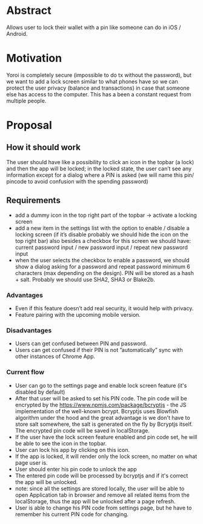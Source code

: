 # Abstract

Allows user to lock their wallet with a pin like someone can do in iOS / Android.

# Motivation

Yoroi is completely secure (impossible to do tx without the password), but we want to add a lock screen similar to what phones have so we can protect the user privacy (balance and transactions) in case that someone else has access to the computer. This has a been a constant request from multiple people.

# Proposal

## How it should work

The user should have like a possibility to click an icon in the topbar (a lock) and then the app will be locked; in the locked state, the user can’t see any information except for a dialog where a PIN is asked (we will name this pin/ pincode to avoid confusion with the spending password)

## Requirements

- add a dummy icon in the top right part of the topbar -> activate a locking screen
- add a new item in the settings list with the option to enable / disable a locking screen (if it’s disable probably we should hide the icon on the top right bar) also besides a checkbox for this screen we should have: current password input / new password input / repeat new password input
- when the user selects the checkbox to enable a password, we should show a dialog asking for a password and repeat password
minimum 6 characters (max depending on the design). PIN will be stored as a hash + salt. Probably we should use SHA2, SHA3 or Blake2b.

### Advantages

- Even if this feature doesn’t add real security, it would help with privacy.
- Feature pairing with the upcoming mobile version.

### Disadvantages

- Users can get confused between PIN and password.
- Users can get confused if their PIN is not ”automatically” sync with other instances of Chrome App.

### Current flow
- User can go to the settings page and enable lock screen feature (it's disabled by default)
- After that user will be asked to set his PIN code. The pin code will be encrypted by the https://www.npmjs.com/package/bcryptjs - the JS implementation of the well-known bcrypt. Bcryptjs uses Blowfish algorithm under the hood and the great advantage is we don't have to store salt somewhere, the salt is generated on the fly by Bcryptjs itself. The encrypted pin code will be saved in localStorage.
- If the user have the lock screen feature enabled and pin code set, he will be able to see the icon in the topbar. 
- User can lock his app by clicking on this icon.
- If the app is locked, it will render only the lock screen, no matter on what page user is.
- User should enter his pin code to unlock the app
- The entered pin code will be processed by bcryptjs and if it's correct the app will be unlocked.
- note: since all the settings are stored locally, the user will be able to open Application tab in browser and remove all related items from the localStorage, thus the app will be unlocked after a page refresh.
- User is able to change his PIN code from settings page, but he have to remember his current PIN code for changing.